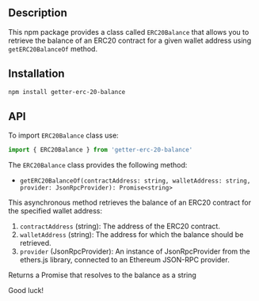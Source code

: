 ## Description

This npm package provides a class called `ERC20Balance` that allows you to retrieve the balance of an ERC20 contract for a given wallet address using `getERC20BalanceOf` method.

## Installation

```bash
npm install getter-erc-20-balance
```

## API

To import `ERC20Balance` class use: 
```js
import { ERC20Balance } from 'getter-erc-20-balance'
```

The `ERC20Balance` class provides the following method:

- `getERC20BalanceOf(contractAddress: string, walletAddress: string, provider: JsonRpcProvider): Promise<string>`

This asynchronous method retrieves the balance of an ERC20 contract for the specified wallet address:
1. `contractAddress` (string): The address of the ERC20 contract.
2. `walletAddress` (string): The address for which the balance should be retrieved.
3. `provider` (JsonRpcProvider): An instance of JsonRpcProvider from the ethers.js library, connected to an Ethereum JSON-RPC provider.

Returns a Promise that resolves to the balance as a string

Good luck!